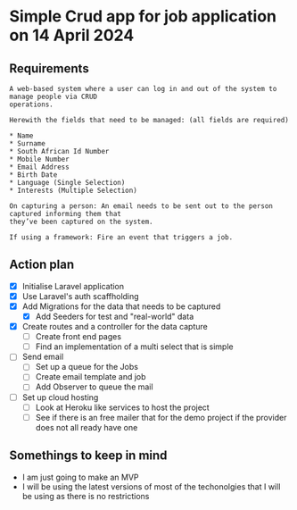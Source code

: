 # Simple Crud app for job application on 14 April 2024
## Requirements
```
A web-based system where a user can log in and out of the system to manage people via CRUD
operations.
 
Herewith the fields that need to be managed: (all fields are required)
 
* Name
* Surname
* South African Id Number
* Mobile Number
* Email Address
* Birth Date
* Language (Single Selection)
* Interests (Multiple Selection)
 
On capturing a person: An email needs to be sent out to the person captured informing them that
they’ve been captured on the system.
 
If using a framework: Fire an event that triggers a job.
```

## Action plan
- [x] Initialise Laravel application
- [x] Use Laravel's auth scaffholding
- [x] Add Migrations for the data that needs to be captured
    - [x] Add Seeders for test and "real-world" data
- [x] Create routes and a controller for the data capture
    - [ ] Create front end pages
    - [ ] Find an implementation of a multi select that is simple
- [ ] Send email
    - [ ] Set up a queue for the Jobs
    - [ ] Create email template and job
    - [ ] Add Observer to queue the mail
- [ ] Set up cloud hosting
    - [ ] Look at Heroku like services to host the project
    - [ ] See if there is an free mailer that for the demo project if the provider does not all ready have one

## Somethings to keep in mind
- I am just going to make an MVP
- I will be using the latest versions of most of the techonolgies that I will be using as there is no restrictions


